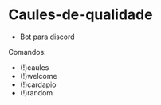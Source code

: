 # Caules-de-qualidade
  - Bot para discord

Comandos: 
  - (!)caules
  - (!)welcome
  - (!)cardapio
  - (!)random

